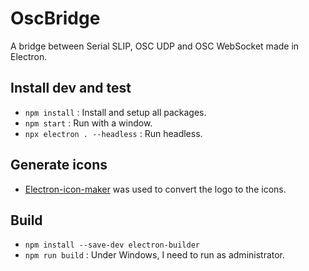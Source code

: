 # OscBridge
A bridge between Serial SLIP, OSC UDP and OSC WebSocket made in Electron.

## Install dev and test
- `npm install` : Install and setup all packages.
- `npm start` : Run with a window.
- `npx electron . --headless` : Run headless.

## Generate icons
- [Electron-icon-maker](https://www.npmjs.com/package/electron-icon-maker) was used to convert the logo to the icons.

## Build
- `npm install --save-dev electron-builder`
- `npm run build` : Under Windows, I need to run as administrator.